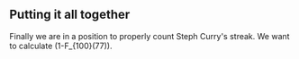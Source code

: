 ## **Putting it all together**

Finally we are in a position to properly count Steph Curry's streak.  We want to calculate \(1-F_{100}(77)\).